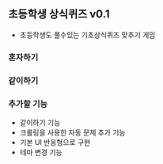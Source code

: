 ## 초등학생 상식퀴즈 v0.1
- 초등학생도 풀수있는 기초상식퀴즈 맞추기 게임

### 혼자하기

### 같이하기

### 추가할 기능
- 같이하기 기능
- 크롤링을 사용한 자동 문제 추가 기능
- 기본 UI 반응형으로 구현
- 테마 변경 기능
